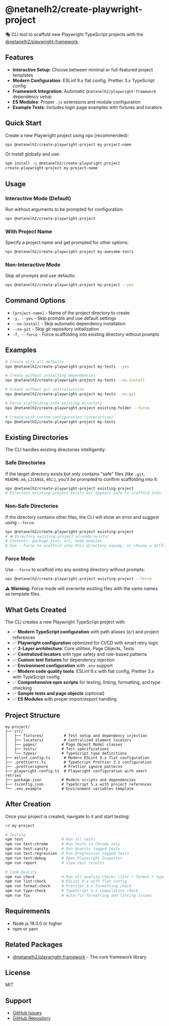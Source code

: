 # @netanelh2/create-playwright-project

🎭 CLI tool to scaffold new Playwright TypeScript projects with the [@netanelh2/playwright-framework](https://www.npmjs.com/package/@netanelh2/playwright-framework).

## Features

- **Interactive Setup**: Choose between minimal or full-featured project templates
- **Modern Configuration**: ESLint 9.x flat config, Prettier 3.x TypeScript config
- **Framework Integration**: Automatic `@netanelh2/playwright-framework` dependency setup
- **ES Modules**: Proper `.js` extensions and module configuration
- **Example Tests**: Includes login page examples with fixtures and locators

## Quick Start

Create a new Playwright project using npx (recommended):

```bash
npx @netanelh2/create-playwright-project my-project-name
```

Or install globally and use:

```bash
npm install -g @netanelh2/create-playwright-project
create-playwright-project my-project-name
```

## Usage

### Interactive Mode (Default)

Run without arguments to be prompted for configuration:

```bash
npx @netanelh2/create-playwright-project
```

### With Project Name

Specify a project name and get prompted for other options:

```bash
npx @netanelh2/create-playwright-project my-awesome-tests
```

### Non-Interactive Mode

Skip all prompts and use defaults:

```bash
npx @netanelh2/create-playwright-project my-project --yes
```

## Command Options

- `[project-name]` - Name of the project directory to create
- `-y, --yes` - Skip prompts and use default settings
- `--no-install` - Skip automatic dependency installation
- `--no-git` - Skip git repository initialization
- `-f, --force` - Force scaffolding into existing directory without prompts

## Examples

```bash
# Create with all defaults
npx @netanelh2/create-playwright-project my-tests --yes

# Create without installing dependencies
npx @netanelh2/create-playwright-project my-tests --no-install

# Create without git initialization
npx @netanelh2/create-playwright-project my-tests --no-git

# Force scaffolding into existing directory
npx @netanelh2/create-playwright-project existing-folder --force

# Create with custom configuration (interactive)
npx @netanelh2/create-playwright-project my-tests
```

## Existing Directories

The CLI handles existing directories intelligently:

### Safe Directories

If the target directory exists but only contains "safe" files (like `.git`, `README.md`, `LICENSE`, etc.), you'll be prompted to confirm scaffolding into it:

```bash
npx @netanelh2/create-playwright-project existing-project
# Directory existing-project exists but appears safe to scaffold into. Continue? (y/N)
```

### Non-Safe Directories

If the directory contains other files, the CLI will show an error and suggest using `--force`:

```bash
npx @netanelh2/create-playwright-project existing-project
# ❌ Directory existing-project already exists!
# Contents: package.json, src, node_modules
# Use --force to scaffold into this directory anyway, or choose a different name.
```

### Force Mode

Use `--force` to scaffold into any existing directory without prompts:

```bash
npx @netanelh2/create-playwright-project existing-project --force
```

**⚠️ Warning:** Force mode will overwrite existing files with the same names as template files.

## What Gets Created

The CLI creates a new Playwright TypeScript project with:

- ✅ **Modern TypeScript configuration** with path aliases (`@/`) and project references
- ✅ **Playwright configuration** optimized for CI/CD with smart retry logic
- ✅ **3-Layer architecture**: Core utilities, Page Objects, Tests
- ✅ **Centralized locators** with type safety and role-based patterns
- ✅ **Custom test fixtures** for dependency injection
- ✅ **Environment configuration** with `.env` support
- ✅ **Modern code quality tools**: ESLint 9.x with flat config, Prettier 3.x with TypeScript config
- ✅ **Comprehensive npm scripts** for testing, linting, formatting, and type checking
- ✅ **Sample tests and page objects** (optional)
- ✅ **ES Modules** with proper import/export handling

## Project Structure

```
my-project/
├── src/
│   ├── fixtures/         # Test setup and dependency injection
│   ├── locators/         # Centralized element locators
│   ├── pages/           # Page Object Model classes
│   ├── tests/           # Test specifications
│   └── types/           # TypeScript type definitions
├── eslint.config.ts      # Modern ESLint 9.x flat configuration
├── .prettierrc.ts        # TypeScript Prettier 3.x configuration
├── .prettierignore       # Prettier ignore patterns
├── playwright.config.ts  # Playwright configuration with smart retries
├── package.json         # Modern scripts and dependencies
├── tsconfig.json        # TypeScript 5.x with project references
└── .env.example         # Environment variables template
```

## After Creation

Once your project is created, navigate to it and start testing:

```bash
cd my-project

# Testing
npm test                 # Run all tests
npm run test:chrome      # Run tests in Chrome only
npm run test:sanity      # Run @sanity tagged tests
npm run test:regression  # Run @regression tagged tests
npm run test:debug       # Open Playwright Inspector
npm run report           # View test results

# Code Quality
npm run check            # Run all quality checks (lint + format + types)
npm run lint:check       # ESLint 9.x with flat config
npm run format:check     # Prettier 3.x formatting check
npm run type-check       # TypeScript 5.x compilation check
npm run fix              # Auto-fix formatting and linting issues
```

## Requirements

- Node.js 18.0.0 or higher
- npm or yarn

## Related Packages

- [@netanelh2/playwright-framework](https://www.npmjs.com/package/@netanelh2/playwright-framework) - The core framework library

## License

MIT

## Support

- [GitHub Issues](https://github.com/NetanelH2/playwright-framework-suite/issues)
- [GitHub Repository](https://github.com/NetanelH2/playwright-framework-suite)
